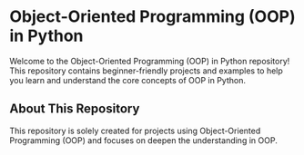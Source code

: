# Object-Oriented Programming (OOP) in Python

Welcome to the Object-Oriented Programming (OOP) in Python repository! This repository contains beginner-friendly projects and examples to help you learn and understand the core concepts of OOP in Python.

## About This Repository
This repository is solely created for projects using Object-Oriented Programming (OOP) and focuses on deepen the understanding in OOP.
